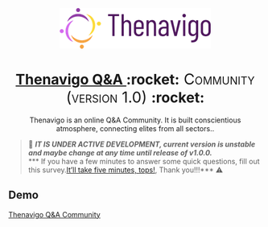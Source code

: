 <!-- Logo -->
<p align="center">
  <a href="https://github.com/Thenavigo/Feedback">
    <img src="https://github.com/Thenavigo/Feedback/blob/main/logos/Tnvgok.png">
  </a>
</p>


<!-- Name -->
<h1 align="center">
  <a href="https://github.com/Thenavigo/Feedback"> Thenavigo Q&A </a>:rocket:<span style="font-variant-caps: petite-caps;font-size: 30px;font-weight: 400;"> Community (version 1.0) </span>:rocket:
</h1>



<div align="center">
Thenavigo is an online Q&A Community. It is built conscientious atmosphere, connecting elites from all sectors..
</div>

> 🚧 ***IT IS UNDER ACTIVE DEVELOPMENT, current version is unstable and maybe change at any time until release of v1.0.0.***
<br>*** If you have a few minutes to answer some quick questions, fill out this survey.[It’ll take five minutes, tops!](https://isaacpatrick183684.typeform.com/to/XEuHqTwp?typeform-source=t.co),
Thank you!!!*** ⚠️

## Demo
[Thenavigo Q&A Community](http://thenavigo.com/)